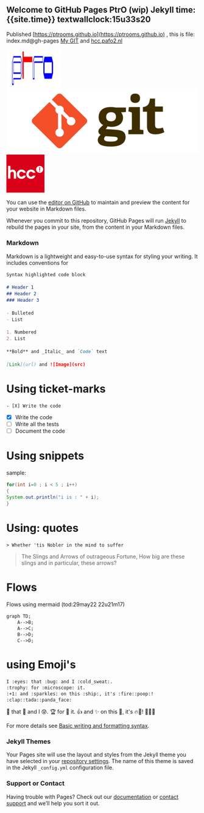 ## Welcome to GitHub Pages PtrO (wip) Jekyll  time: {{site.time}} textwallclock:15u33s20
Published [https://ptrooms.github.io](https://ptrooms.github.io) , this is file: index.md@gh-pages
[My GIT](https://github.com/ptrooms) and [hcc.pafo2.nl](http://hcc.pafo2.nl)

<img src="/assets/images/ptro_680x478.jpg" alt="ptrologo" height="100"> ![GitLogo](/assets/images/Git_logo.png) <img src="/assets/images/hcclogo.png" alt="hcclogo" height="100">

You can use the [editor on GitHub](https://github.com/ptrooms/ptro.github.io/edit/gh-pages/index.md) to maintain and preview the content for your website in Markdown files.

Whenever you commit to this repository, GitHub Pages will run [Jekyll](https://jekyllrb.com/) to rebuild the pages in your site, from the content in your Markdown files.

### Markdown

Markdown is a lightweight and easy-to-use syntax for styling your writing. It includes conventions for

```markdown
Syntax highlighted code block

# Header 1
## Header 2
### Header 3

- Bulleted
- List

1. Numbered
2. List

**Bold** and _Italic_ and `Code` text

[Link](url) and ![Image](src)
```

# Using ticket-marks
```
- [X] Write the code
```
- [X] Write the code
- [ ] Write all the tests
- [ ] Document the code

# Using snippets
sample:
```java
for(int i=0 ; i < 5 ; i++)
{
System.out.println("i is : " + i);
}
```
# Using: quotes
```
> Whether 'tis Nobler in the mind to suffer
```
> The Slings and Arrows of outrageous Fortune, 
How big are these slings and in particular, these arrows?

# Flows
Flows using mermaid (tod:29may22 22u21m17)
```mermaid
graph TD;
    A-->B;
    A-->C;
    B-->D;
    C-->D;
```

# using Emoji's
```
I :eyes: that :bug: and I :cold_sweat:.
:trophy: for :microscope: it.
:+1: and :sparkles: on this :ship:, it's :fire::poop:!
:clap::tada::panda_face:
```
:eyes: that :bug: and I :cold_sweat:.
:trophy: for :microscope: it.
:+1: and :sparkles: on this :ship:, it's :fire::poop:!
:clap::tada::panda_face:

For more details see [Basic writing and formatting syntax](https://docs.github.com/en/github/writing-on-github/getting-started-with-writing-and-formatting-on-github/basic-writing-and-formatting-syntax).

### Jekyll Themes

Your Pages site will use the layout and styles from the Jekyll theme you have selected in your [repository settings](https://github.com/ptrooms/ptro.github.io/settings/pages). The name of this theme is saved in the Jekyll `_config.yml` configuration file.

### Support or Contact

Having trouble with Pages? Check out our [documentation](https://docs.github.com/categories/github-pages-basics/) or [contact support](https://support.github.com/contact) and we’ll help you sort it out.
